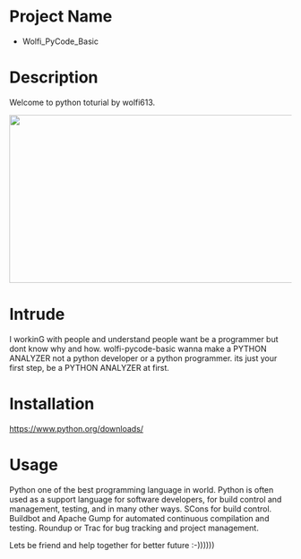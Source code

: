 # Project Name
  - Wolfi_PyCode_Basic
# Description 
Welcome to python toturial by wolfi613.

<img width="800" height="300" src="https://sdzwildlifeexplorers.org/sites/default/files/2018-09/python-green-tree-python.jpg">

# Intrude
 I workinG with people and understand people want be a programmer but dont know why and how. wolfi-pycode-basic wanna make a PYTHON ANALYZER not a python developer or a python programmer. its just your first step, be a PYTHON ANALYZER at first.
# Installation 
 https://www.python.org/downloads/
# Usage
 Python one of the best programming language in world. Python is often used as a support language for software developers, for build control and management, testing, and in many other ways. SCons for build control. Buildbot and Apache Gump for automated continuous compilation and testing. Roundup or Trac for bug tracking and project management.



Lets be friend and help together for better future :-))))))


